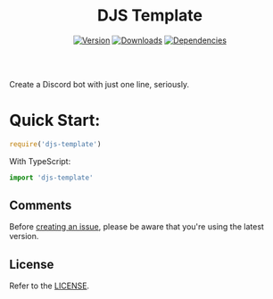 <div align="center">
  <h1>DJS Template</h1>
  
  <p>
    <a href="https://www.npmjs.com/package/djs-template"><img src="https://img.shields.io/npm/v/djs-template.svg?color=3884FF&label=version" alt="Version" /></a>
    <a href="https://www.npmjs.com/package/djs-template"><img src="https://img.shields.io/npm/dt/djs-template.svg?color=3884FF" alt="Downloads" /></a>
    <a href="https://www.npmjs.com/package/djs-template"><img src="https://img.shields.io/badge/dependencies-0-brightgreen?color=3884FF" alt="Dependencies" /></a>
  </p>
  
  <br>
  <br>
</div>

Create a Discord bot with just one line, seriously.

# Quick Start:

```js
require('djs-template')
```

<p>With TypeScript:</p>

```ts
import 'djs-template'
```

## Comments

Before [creating an issue](https://github.com/FaonDev/djs-template/issues), please be aware that you're using the latest version.

## License

Refer to the [LICENSE](LICENSE).